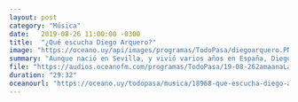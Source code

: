 ```yaml
---
layout: post
category: "Música"
date:   2019-08-26 11:00:00 -0300
title:  "¿Qué escucha Diego Arquero?"
image: "https://oceano.uy/api/images/programas/TodoPasa/diegoarquero.PNG"
summary: "Aunque nació en Sevilla, y vivió varios años en España, Diego Arquero es tan uruguayo como cualquiera. De eso, y de lo que escucha, habló con César Sanguinetti."
file: "https://audios.oceanofm.com/programas/TodoPasa/19-08-262amaanaLapeadeCesarconArquero.mp3"
duration: "29:32"
oceanourl: "https://oceano.uy/todopasa/musica/18968-que-escucha-diego-arquero"
---
```


